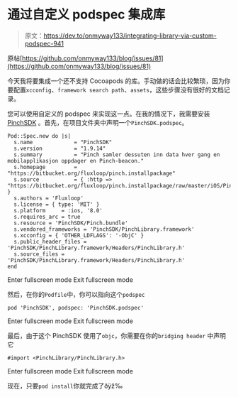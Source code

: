 # 通过自定义 podspec 集成库

> 原文：<https://dev.to/onmyway133/integrating-library-via-custom-podspec-941>

原帖[https://github.com/onmyway133/blog/issues/81](https://github.com/onmyway133/blog/issues/81)

今天我将要集成一个还不支持 Cocoapods 的库。手动做的话会比较繁琐，因为你要配置`xcconfig`、`framework search path`、`assets`，这些步骤没有很好的文档记录。

您可以使用自定义的 podspec 来实现这一点。在我的情况下，我需要安装 [PinchSDK](https://bitbucket.org/fluxloop/pinch.installpackage/wiki/Home) 。首先，在项目文件夹中声明一个`PinchSDK.podspec`。

```
Pod::Spec.new do |s|
  s.name             = "PinchSDK"
  s.version          = "1.9.14"
  s.summary          = "Pinch samler dessuten inn data hver gang en mobilapplikasjon oppdager en Pinch-beacon."
  s.homepage         = "https://bitbucket.org/fluxloop/pinch.installpackage"
  s.source           = { :http => "https://bitbucket.org/fluxloop/pinch.installpackage/raw/master/iOS/PinchSDK.zip" }
  s.authors = 'Fluxloop'
  s.license = { type: 'MIT' }
  s.platform     = :ios, '8.0'
  s.requires_arc = true
  s.resource = 'PinchSDK/Pinch.bundle'
  s.vendored_frameworks = 'PinchSDK/PinchLibrary.framework'
  s.xcconfig = { 'OTHER_LDFLAGS': '-ObjC' }
  s.public_header_files = 'PinchSDK/PinchLibrary.framework/Headers/PinchLibrary.h'
  s.source_files = 'PinchSDK/PinchLibrary.framework/Headers/PinchLibrary.h'
end 
```

Enter fullscreen mode Exit fullscreen mode

然后，在你的`Podfile`中，你可以指向这个`podspec`

```
pod 'PinchSDK', podspec: 'PinchSDK.podspec' 
```

Enter fullscreen mode Exit fullscreen mode

最后，由于这个 PinchSDK 使用了`objc`，你需要在你的`bridging header`
中声明它

```
#import <PinchLibrary/PinchLibrary.h> 
```

Enter fullscreen mode Exit fullscreen mode

现在，只要`pod install`你就完成了ðÿž‰